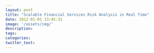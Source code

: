 ```yaml
---
layout: post
title: "Scalable Financial Services Risk Analysis in Real Time"
date: 2012-01-01 13:45:31
image: '/assets/img/'
description:
tags:
categories:
twitter_text:
---
```

